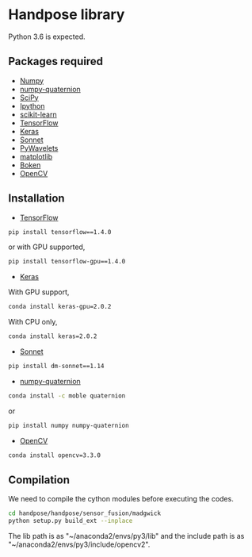 # Handpose library

Python 3.6 is expected.

## Packages required

* [Numpy](http://www.numpy.org/)
* [numpy-quaternion](https://github.com/moble/quaternion)
* [SciPy](http://www.scipy.org/)
* [Ipython](http://ipython.org/)
* [scikit-learn](http://scikit-learn.org/stable/)
* [TensorFlow](https://www.tensorflow.org/)
* [Keras](http://keras.io/)
* [Sonnet](https://deepmind.github.io/sonnet/)
* [PyWavelets](https://pywavelets.readthedocs.io)
* [matplotlib](http://matplotlib.org/)
* [Boken](http://bokeh.pydata.org)
* [OpenCV](https://opencv.org/)


## Installation

* [TensorFlow](https://www.tensorflow.org/)

```sh
pip install tensorflow==1.4.0
```
or with GPU supported,
```sh
pip install tensorflow-gpu==1.4.0
```

* [Keras](http://keras.io/)

With GPU support,
```sh
conda install keras-gpu=2.0.2
```
With CPU only,

```sh
conda install keras=2.0.2
```

* [Sonnet](https://deepmind.github.io/sonnet/)

```sh
pip install dm-sonnet==1.14
```


* [numpy-quaternion](https://github.com/moble/quaternion)
 
```sh
conda install -c moble quaternion
```
or
```sh
pip install numpy numpy-quaternion
```

* [OpenCV](https://opencv.org/)
```sh
conda install opencv=3.3.0
```

## Compilation

We need to compile the cython modules before executing the codes.

```sh
cd handpose/handpose/sensor_fusion/madgwick
python setup.py build_ext --inplace
```
The lib path is as "~/anaconda2/envs/py3/lib" and
the include path is as "~/anaconda2/envs/py3/include/opencv2".


